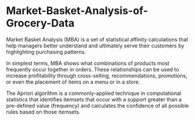 # Market-Basket-Analysis-of-Grocery-Data

Market Basket Analysis (MBA) is a set of statistical affinity calculations that help managers better understand and ultimately serve their customers by highlighting purchasing patterns. 

In simplest terms, MBA shows what combinations of products most frequently occur together in orders. These relationships can be used to increase profitability through cross-selling, recommendations, promotions, or even the placement of items on a menu or in a store.

The Apriori algorithm is a commonly-applied technique in computational statistics that identifies itemsets that occur with a support greater than a pre-defined value (frequency) and calculates the confidence of all possible rules based on those itemsets.

